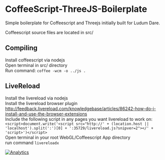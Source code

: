 CoffeeScript-ThreeJS-Boilerplate
================================

Simple boilerplate for Coffeescript and Threejs initially built for Ludum Dare.

Coffeescript source files are located in src/


Compiling
---------
Install coffeescript via nodejs  
Open terminal in src/ directory  
Run command: `coffee -wcm -o ../js .`  

LiveReload
----------
Install the livereload via nodejs  
Install the livereload browser plugin  
  http://feedback.livereload.com/knowledgebase/articles/86242-how-do-i-install-and-use-the-browser-extensions  
Include the following script in any pages you want livereload to work on:  
  `<script>document.write('<script src="http://' + (location.host || 'localhost').split(':')[0] +
':35729/livereload.js?snipver=2"></' + 'script>')</script>`  
Open terminal in your root WebGL/Coffeescript App directory  
  run command `livereloadx`  


[![Analytics](https://ga-beacon.appspot.com/UA-1357344-19/CoffeeScript-ThreeJS-Boilerplate/repo)](https://github.com/igrigorik/ga-beacon)
